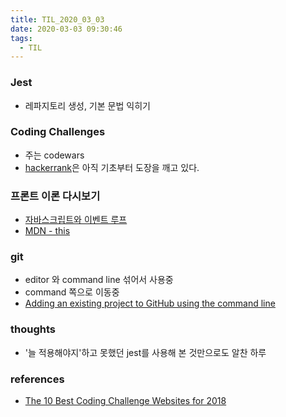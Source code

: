 ```yaml
---
title: TIL_2020_03_03
date: 2020-03-03 09:30:46
tags:
  - TIL
---
```


### Jest
- 레파지토리 생성, 기본 문법 익히기


### Coding Challenges
- 주는 codewars
- [hackerrank](https://www.hackerrank.com/dashboard)은 아직 기초부터 도장을 깨고 있다.


### 프론트 이론 다시보기
- [자바스크립트와 이벤트 루프](https://meetup.toast.com/posts/89)
- [MDN - this](https://developer.mozilla.org/ko/docs/Web/JavaScript/Reference/Operators/this)


### git
- editor 와 command line 섞어서 사용중
- command 쪽으로 이동중
- [Adding an existing project to GitHub using the command line](https://help.github.com/en/github/importing-your-projects-to-github/adding-an-existing-project-to-github-using-the-command-line)


### thoughts
- '늘 적용해야지'하고 못했던 jest를 사용해 본 것만으로도 알찬 하루


### references
- [The 10 Best Coding Challenge Websites for 2018](https://medium.com/coderbyte/the-10-best-coding-challenge-websites-for-2018-12b57645b654)
